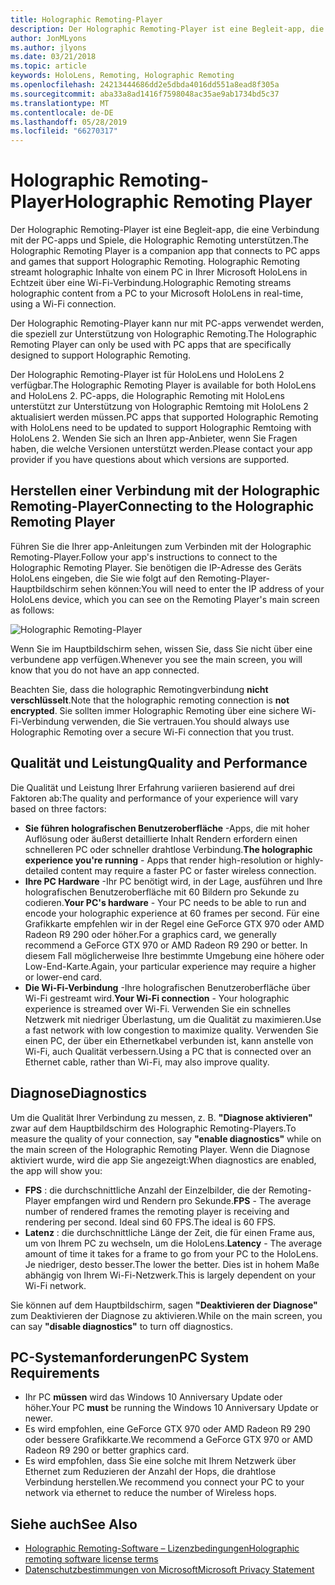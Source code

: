 ```yaml
---
title: Holographic Remoting-Player
description: Der Holographic Remoting-Player ist eine Begleit-app, die eine Verbindung mit der PC-apps und Spiele, die Holographic Remoting unterstützen. Holographic Remoting streamt holographic Inhalte von einem PC in Ihrer Microsoft HoloLens in Echtzeit über eine Wi-Fi-Verbindung.
author: JonMLyons
ms.author: jlyons
ms.date: 03/21/2018
ms.topic: article
keywords: HoloLens, Remoting, Holographic Remoting
ms.openlocfilehash: 24213444686dd2e5dbda4016dd551a8ead8f305a
ms.sourcegitcommit: aba33a8ad1416f7598048ac35ae9ab1734bd5c37
ms.translationtype: MT
ms.contentlocale: de-DE
ms.lasthandoff: 05/28/2019
ms.locfileid: "66270317"
---
```

# <a name="holographic-remoting-player"></a><span data-ttu-id="f2fae-105">Holographic Remoting-Player</span><span class="sxs-lookup"><span data-stu-id="f2fae-105">Holographic Remoting Player</span></span>

<span data-ttu-id="f2fae-106">Der Holographic Remoting-Player ist eine Begleit-app, die eine Verbindung mit der PC-apps und Spiele, die Holographic Remoting unterstützen.</span><span class="sxs-lookup"><span data-stu-id="f2fae-106">The Holographic Remoting Player is a companion app that connects to PC apps and games that support Holographic Remoting.</span></span> <span data-ttu-id="f2fae-107">Holographic Remoting streamt holographic Inhalte von einem PC in Ihrer Microsoft HoloLens in Echtzeit über eine Wi-Fi-Verbindung.</span><span class="sxs-lookup"><span data-stu-id="f2fae-107">Holographic Remoting streams holographic content from a PC to your Microsoft HoloLens in real-time, using a Wi-Fi connection.</span></span>

<span data-ttu-id="f2fae-108">Der Holographic Remoting-Player kann nur mit PC-apps verwendet werden, die speziell zur Unterstützung von Holographic Remoting.</span><span class="sxs-lookup"><span data-stu-id="f2fae-108">The Holographic Remoting Player can only be used with PC apps that are specifically designed to support Holographic Remoting.</span></span>

<span data-ttu-id="f2fae-109">Der Holographic Remoting-Player ist für HoloLens und HoloLens 2 verfügbar.</span><span class="sxs-lookup"><span data-stu-id="f2fae-109">The Holographic Remoting Player is available for both HoloLens and HoloLens 2.</span></span>  <span data-ttu-id="f2fae-110">PC-apps, die Holographic Remoting mit HoloLens unterstützt zur Unterstützung von Holographic Remtoing mit HoloLens 2 aktualisiert werden müssen.</span><span class="sxs-lookup"><span data-stu-id="f2fae-110">PC apps that supported Holographic Remoting with HoloLens need to be updated to support Holographic Remtoing with HoloLens 2.</span></span>  <span data-ttu-id="f2fae-111">Wenden Sie sich an Ihren app-Anbieter, wenn Sie Fragen haben, die welche Versionen unterstützt werden.</span><span class="sxs-lookup"><span data-stu-id="f2fae-111">Please contact your app provider if you have questions about which versions are supported.</span></span>

## <a name="connecting-to-the-holographic-remoting-player"></a><span data-ttu-id="f2fae-112">Herstellen einer Verbindung mit der Holographic Remoting-Player</span><span class="sxs-lookup"><span data-stu-id="f2fae-112">Connecting to the Holographic Remoting Player</span></span>

<span data-ttu-id="f2fae-113">Führen Sie die Ihrer app-Anleitungen zum Verbinden mit der Holographic Remoting-Player.</span><span class="sxs-lookup"><span data-stu-id="f2fae-113">Follow your app's instructions to connect to the Holographic Remoting Player.</span></span> <span data-ttu-id="f2fae-114">Sie benötigen die IP-Adresse des Geräts HoloLens eingeben, die Sie wie folgt auf den Remoting-Player-Hauptbildschirm sehen können:</span><span class="sxs-lookup"><span data-stu-id="f2fae-114">You will need to enter the IP address of your HoloLens device, which you can see on the Remoting Player's main screen as follows:</span></span>

![Holographic Remoting-Player](images/holographicremotingplayer.png)

<span data-ttu-id="f2fae-116">Wenn Sie im Hauptbildschirm sehen, wissen Sie, dass Sie nicht über eine verbundene app verfügen.</span><span class="sxs-lookup"><span data-stu-id="f2fae-116">Whenever you see the main screen, you will know that you do not have an app connected.</span></span>

<span data-ttu-id="f2fae-117">Beachten Sie, dass die holographic Remotingverbindung **nicht verschlüsselt**.</span><span class="sxs-lookup"><span data-stu-id="f2fae-117">Note that the holographic remoting connection is **not encrypted**.</span></span> <span data-ttu-id="f2fae-118">Sie sollten immer Holographic Remoting über eine sichere Wi-Fi-Verbindung verwenden, die Sie vertrauen.</span><span class="sxs-lookup"><span data-stu-id="f2fae-118">You should always use Holographic Remoting over a secure Wi-Fi connection that you trust.</span></span>

## <a name="quality-and-performance"></a><span data-ttu-id="f2fae-119">Qualität und Leistung</span><span class="sxs-lookup"><span data-stu-id="f2fae-119">Quality and Performance</span></span>

<span data-ttu-id="f2fae-120">Die Qualität und Leistung Ihrer Erfahrung variieren basierend auf drei Faktoren ab:</span><span class="sxs-lookup"><span data-stu-id="f2fae-120">The quality and performance of your experience will vary based on three factors:</span></span>
* <span data-ttu-id="f2fae-121">**Sie führen holografischen Benutzeroberfläche** -Apps, die mit hoher Auflösung oder äußerst detaillierte Inhalt Rendern erfordern einen schnelleren PC oder schneller drahtlose Verbindung.</span><span class="sxs-lookup"><span data-stu-id="f2fae-121">**The holographic experience you're running** - Apps that render high-resolution or highly-detailed content may require a faster PC or faster wireless connection.</span></span>
* <span data-ttu-id="f2fae-122">**Ihre PC Hardware** -Ihr PC benötigt wird, in der Lage, ausführen und Ihre holografischen Benutzeroberfläche mit 60 Bildern pro Sekunde zu codieren.</span><span class="sxs-lookup"><span data-stu-id="f2fae-122">**Your PC's hardware** - Your PC needs to be able to run and encode your holographic experience at 60 frames per second.</span></span> <span data-ttu-id="f2fae-123">Für eine Grafikkarte empfehlen wir in der Regel eine GeForce GTX 970 oder AMD Radeon R9 290 oder höher.</span><span class="sxs-lookup"><span data-stu-id="f2fae-123">For a graphics card, we generally recommend a GeForce GTX 970 or AMD Radeon R9 290 or better.</span></span> <span data-ttu-id="f2fae-124">In diesem Fall möglicherweise Ihre bestimmte Umgebung eine höhere oder Low-End-Karte.</span><span class="sxs-lookup"><span data-stu-id="f2fae-124">Again, your particular experience may require a higher or lower-end card.</span></span>
* <span data-ttu-id="f2fae-125">**Die Wi-Fi-Verbindung** -Ihre holografischen Benutzeroberfläche über Wi-Fi gestreamt wird.</span><span class="sxs-lookup"><span data-stu-id="f2fae-125">**Your Wi-Fi connection** - Your holographic experience is streamed over Wi-Fi.</span></span> <span data-ttu-id="f2fae-126">Verwenden Sie ein schnelles Netzwerk mit niedriger Überlastung, um die Qualität zu maximieren.</span><span class="sxs-lookup"><span data-stu-id="f2fae-126">Use a fast network with low congestion to maximize quality.</span></span> <span data-ttu-id="f2fae-127">Verwenden Sie einen PC, der über ein Ethernetkabel verbunden ist, kann anstelle von Wi-Fi, auch Qualität verbessern.</span><span class="sxs-lookup"><span data-stu-id="f2fae-127">Using a PC that is connected over an Ethernet cable, rather than Wi-Fi, may also improve quality.</span></span>

## <a name="diagnostics"></a><span data-ttu-id="f2fae-128">Diagnose</span><span class="sxs-lookup"><span data-stu-id="f2fae-128">Diagnostics</span></span>

<span data-ttu-id="f2fae-129">Um die Qualität Ihrer Verbindung zu messen, z. B. **"Diagnose aktivieren"** zwar auf dem Hauptbildschirm des Holographic Remoting-Players.</span><span class="sxs-lookup"><span data-stu-id="f2fae-129">To measure the quality of your connection, say **"enable diagnostics"** while on the main screen of the Holographic Remoting Player.</span></span> <span data-ttu-id="f2fae-130">Wenn die Diagnose aktiviert wurde, wird die app Sie angezeigt:</span><span class="sxs-lookup"><span data-stu-id="f2fae-130">When diagnostics are enabled, the app will show you:</span></span>
* <span data-ttu-id="f2fae-131">**FPS** : die durchschnittliche Anzahl der Einzelbilder, die der Remoting-Player empfangen wird und Rendern pro Sekunde.</span><span class="sxs-lookup"><span data-stu-id="f2fae-131">**FPS** - The average number of rendered frames the remoting player is receiving and rendering per second.</span></span> <span data-ttu-id="f2fae-132">Ideal sind 60 FPS.</span><span class="sxs-lookup"><span data-stu-id="f2fae-132">The ideal is 60 FPS.</span></span>
* <span data-ttu-id="f2fae-133">**Latenz** : die durchschnittliche Länge der Zeit, die für einen Frame aus, um von Ihrem PC zu wechseln, um die HoloLens.</span><span class="sxs-lookup"><span data-stu-id="f2fae-133">**Latency** - The average amount of time it takes for a frame to go from your PC to the HoloLens.</span></span> <span data-ttu-id="f2fae-134">Je niedriger, desto besser.</span><span class="sxs-lookup"><span data-stu-id="f2fae-134">The lower the better.</span></span> <span data-ttu-id="f2fae-135">Dies ist in hohem Maße abhängig von Ihrem Wi-Fi-Netzwerk.</span><span class="sxs-lookup"><span data-stu-id="f2fae-135">This is largely dependent on your Wi-Fi network.</span></span>

<span data-ttu-id="f2fae-136">Sie können auf dem Hauptbildschirm, sagen **"Deaktivieren der Diagnose"** zum Deaktivieren der Diagnose zu aktivieren.</span><span class="sxs-lookup"><span data-stu-id="f2fae-136">While on the main screen, you can say **"disable diagnostics"** to turn off diagnostics.</span></span>

## <a name="pc-system-requirements"></a><span data-ttu-id="f2fae-137">PC-Systemanforderungen</span><span class="sxs-lookup"><span data-stu-id="f2fae-137">PC System Requirements</span></span>
* <span data-ttu-id="f2fae-138">Ihr PC **müssen** wird das Windows 10 Anniversary Update oder höher.</span><span class="sxs-lookup"><span data-stu-id="f2fae-138">Your PC **must** be running the Windows 10 Anniversary Update or newer.</span></span>
* <span data-ttu-id="f2fae-139">Es wird empfohlen, eine GeForce GTX 970 oder AMD Radeon R9 290 oder bessere Grafikkarte.</span><span class="sxs-lookup"><span data-stu-id="f2fae-139">We recommend a GeForce GTX 970 or AMD Radeon R9 290 or better graphics card.</span></span>
* <span data-ttu-id="f2fae-140">Es wird empfohlen, dass Sie eine solche mit Ihrem Netzwerk über Ethernet zum Reduzieren der Anzahl der Hops, die drahtlose Verbindung herstellen.</span><span class="sxs-lookup"><span data-stu-id="f2fae-140">We recommend you connect your PC to your network via ethernet to reduce the number of Wireless hops.</span></span>

## <a name="see-also"></a><span data-ttu-id="f2fae-141">Siehe auch</span><span class="sxs-lookup"><span data-stu-id="f2fae-141">See Also</span></span>
* [<span data-ttu-id="f2fae-142">Holographic Remoting-Software – Lizenzbedingungen</span><span class="sxs-lookup"><span data-stu-id="f2fae-142">Holographic remoting software license terms</span></span>](microsoft-holographic-remoting-software-license-terms.md)
* [<span data-ttu-id="f2fae-143">Datenschutzbestimmungen von Microsoft</span><span class="sxs-lookup"><span data-stu-id="f2fae-143">Microsoft Privacy Statement</span></span>](https://go.microsoft.com/fwlink/?LinkId=521839)
